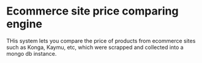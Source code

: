 # Ecommerce site price comparing engine

THis system lets you compare the price of products from ecommerce sites such as Konga, Kaymu, etc, which were scrapped and collected into a mongo db instance.
